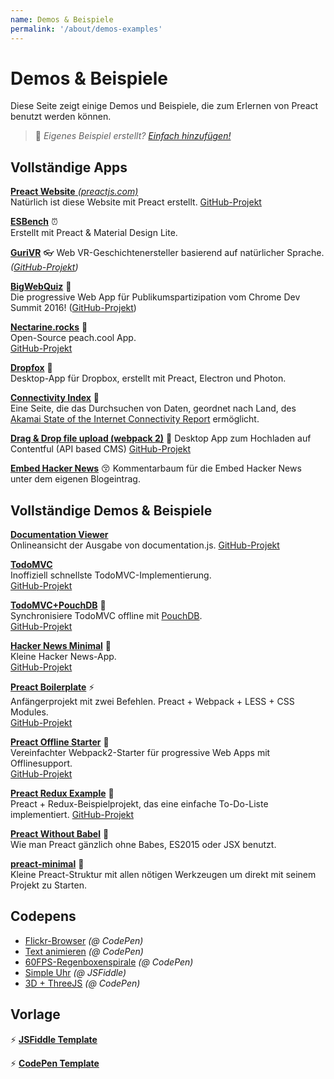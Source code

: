 ```yaml
---
name: Demos & Beispiele
permalink: '/about/demos-examples'
---
```


# Demos & Beispiele

Diese Seite zeigt einige Demos und Beispiele, die zum Erlernen von Preact benutzt werden können.

> :information_desk_person: _Eigenes Beispiel erstellt?
> [Einfach hinzufügen!](https://github.com/developit/preact-www/blob/master/content/de/about/demos-examples.md)_


## Vollständige Apps

[**Preact Website** _(preactjs.com)_](https://preactjs.com)  
Natürlich ist diese Website mit Preact erstellt.
[GitHub-Projekt](https://github.com/developit/preact-www)

**[ESBench](http://esbench.com)** :alarm_clock:  
Erstellt mit Preact & Material Design Lite.

[**GuriVR**](https://gurivr.com) :eyeglasses:
Web VR-Geschichtenersteller basierend auf natürlicher Sprache.
_([GitHub-Projekt](https://github.com/opennewslabs/guri-vr))_

[**BigWebQuiz**](https://bigwebquiz.com) :game_die:  
Die progressive Web App für Publikumspartizipation vom Chrome Dev Summit 2016!
([GitHub-Projekt](https://github.com/jakearchibald/big-web-quiz))

**[Nectarine.rocks](http://nectarine.rocks)** :peach:  
Open-Source peach.cool App.  
[GitHub-Projekt](https://github.com/developit/nectarine)

**[Dropfox](https://github.com/developit/dropfox)** :wolf:  
Desktop-App für Dropbox, erstellt mit Preact, Electron und Photon.

**[Connectivity Index](https://cindex.co)** :iphone:  
Eine Seite, die das Durchsuchen von Daten, geordnet nach Land, des [Akamai State of the Internet Connectivity Report](https://content.akamai.com/PG7010-Q2-2016-SOTI-Connectivity-Report.html) ermöglicht.

**[Drag & Drop file upload (webpack 2)](https://contentful-labs.github.io/file-upload-example/)** :rocket:
Desktop App zum Hochladen auf Contentful (API based CMS)
[GitHub-Projekt](https://github.com/contentful-labs/file-upload-example)

**[Embed Hacker News](https://github.com/TXTPEN/hn)** :kissing_closed_eyes:
Kommentarbaum für die Embed Hacker News unter dem eigenen Blogeintrag.

## Vollständige Demos & Beispiele

**[Documentation Viewer](https://documentation-viewer.firebaseapp.com)**  
Onlineansicht der Ausgabe von documentation.js.
[GitHub-Projekt](https://github.com/developit/documentation-viewer)

**[TodoMVC](http://developit.github.io/preact-todomvc/)**  
Inoffiziell schnellste TodoMVC-Implementierung.  
[GitHub-Projekt](https://github.com/developit/preact-todomvc)

**[TodoMVC+PouchDB](http://katopz.github.io/preact-todomvc-pouchdb/)** :floppy_disk:  
Synchronisiere TodoMVC offline mit [PouchDB](https://pouchdb.com/).  
[GitHub-Projekt](https://github.com/katopz/preact-todomvc-pouchdb)

**[Hacker News Minimal](https://developit.github.io/hn_minimal/)** :newspaper:  
Kleine Hacker News-App.  
[GitHub-Projekt](https://github.com/developit/hn_minimal)

**[Preact Boilerplate](https://preact-boilerplate.surge.sh)** :zap:  
Anfängerprojekt mit zwei Befehlen. Preact + Webpack + LESS + CSS Modules.  
[GitHub-Projekt](https://github.com/developit/preact-boilerplate)

**[Preact Offline Starter](https://preact-starter.now.sh)** :100:  
Vereinfachter Webpack2-Starter für progressive Web Apps mit Offlinesupport.  
[GitHub-Projekt](https://github.com/lukeed/preact-starter)

**[Preact Redux Example](https://preact-redux-example.surge.sh)** :repeat:  
Preact + Redux-Beispielprojekt, das eine einfache To-Do-Liste implementiert.
[GitHub-Projekt](https://github.com/developit/preact-redux-example)

**[Preact Without Babel](https://github.com/developit/preact-without-babel)** :horse:  
Wie man Preact gänzlich ohne Babes, ES2015 oder JSX benutzt.

**[preact-minimal](https://github.com/aganglada/preact-minimal)** :rocket:  
Kleine Preact-Struktur mit allen nötigen Werkzeugen um direkt mit seinem Projekt zu Starten.


## Codepens

- [Flickr-Browser](http://codepen.io/developit/full/VvMZwK/) _(@ CodePen)_
- [Text animieren](http://codepen.io/developit/full/LpNOdm/) _(@ CodePen)_
- [60FPS-Regenboxenspirale](http://codepen.io/developit/full/xGoagz/) _(@ CodePen)_
- [Simple Uhr](http://jsfiddle.net/developit/u9m5x0L7/embedded/result,js/) _(@ JSFiddle)_
- [3D + ThreeJS](http://codepen.io/developit/pen/PPMNjd?editors=0010) _(@ CodePen)_

## Vorlage

:zap: [**JSFiddle Template**](https://jsfiddle.net/developit/rs6zrh5f/embedded/result/)

:zap: [**CodePen Template**](http://codepen.io/developit/pen/pgaROe?editors=0010)
